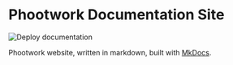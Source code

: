 # Phootwork Documentation Site

![Deploy documentation](https://github.com/phootwork/phootwork.github.io/workflows/Deploy%20documentation/badge.svg?branch=mkdocs)

Phootwork website, written in markdown, built with [MkDocs](https://www.mkdocs.org).
